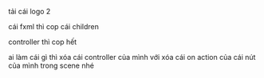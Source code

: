 tải cái logo 2

cái fxml thì cop cái children

controller thì cop hết

ai làm cái gì thì xóa cái controller của mình với xóa cái on action của cái nút của mình trong scene nhé
